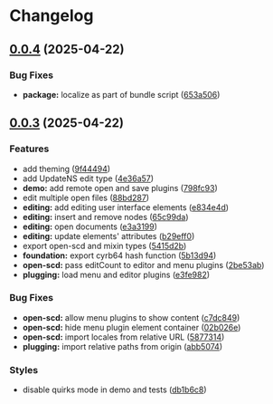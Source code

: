 # Changelog

## [0.0.4](https://github.com/OMICRONEnergyOSS/open-scd-core/compare/open-scd-core-v0.0.3...open-scd-core-v0.0.4) (2025-04-22)


### Bug Fixes

* **package:** localize as part of bundle script ([653a506](https://github.com/OMICRONEnergyOSS/open-scd-core/commit/653a50667163e9a9381d26ccb10e927f0758ec73))

## [0.0.3](https://github.com/OMICRONEnergyOSS/open-scd-core/compare/open-scd-core-v0.0.2...open-scd-core-v0.0.3) (2025-04-22)


### Features

* add theming ([9f44494](https://github.com/OMICRONEnergyOSS/open-scd-core/commit/9f4449421ca1f8e6b2ea0225bf8f25dbf3163b99))
* add UpdateNS edit type ([4e36a57](https://github.com/OMICRONEnergyOSS/open-scd-core/commit/4e36a575e468aa9867050ddc0b4402494e4a6205))
* **demo:** add remote open and save plugins ([798fc93](https://github.com/OMICRONEnergyOSS/open-scd-core/commit/798fc93333408bf56d350e5130734c5d60d5657c))
* edit multiple open files ([88bd287](https://github.com/OMICRONEnergyOSS/open-scd-core/commit/88bd2878e093763d4d848ed2dd0a0baa8421ae47))
* **editing:** add editing user interface elements ([e834e4d](https://github.com/OMICRONEnergyOSS/open-scd-core/commit/e834e4d0853e3cd2e2a2ce9d74120c4d06ce92bd))
* **editing:** insert and remove nodes ([65c99da](https://github.com/OMICRONEnergyOSS/open-scd-core/commit/65c99da931aa88c527504a362353da0ac443a23e))
* **editing:** open documents ([e3a3199](https://github.com/OMICRONEnergyOSS/open-scd-core/commit/e3a31999046a29a7aa44467f9b7a7fde784b982f))
* **editing:** update elements' attributes ([b29eff0](https://github.com/OMICRONEnergyOSS/open-scd-core/commit/b29eff04cdc9d14d9f002f183eeb51f7f6adaac9))
* export open-scd and mixin types ([5415d2b](https://github.com/OMICRONEnergyOSS/open-scd-core/commit/5415d2b283e15870fb3d4eec32ec630fd174b28b))
* **foundation:** export cyrb64 hash function ([5b13d94](https://github.com/OMICRONEnergyOSS/open-scd-core/commit/5b13d9466becc2f0922164b806f77d8f01a234ab))
* **open-scd:** pass editCount to editor and menu plugins ([2be53ab](https://github.com/OMICRONEnergyOSS/open-scd-core/commit/2be53ab8de8bad176097153240441db521b99ce8))
* **plugging:** load menu and editor plugins ([e3fe982](https://github.com/OMICRONEnergyOSS/open-scd-core/commit/e3fe98223cefd7b3a9abd49c444f5bfba3c527a8))


### Bug Fixes

* **open-scd:** allow menu plugins to show content ([c7dc849](https://github.com/OMICRONEnergyOSS/open-scd-core/commit/c7dc849fa84419ab605ffafd2b0ec7ce40136fc3))
* **open-scd:** hide menu plugin element container ([02b026e](https://github.com/OMICRONEnergyOSS/open-scd-core/commit/02b026e645ebfa9c26f54afd5f292a10b56af7ef))
* **open-scd:** import locales from relative URL ([5877314](https://github.com/OMICRONEnergyOSS/open-scd-core/commit/5877314f5e2de4c3613324e51328cb463dec2d5d))
* **plugging:** import relative paths from origin ([abb5074](https://github.com/OMICRONEnergyOSS/open-scd-core/commit/abb50749877ce611e4eb58bcde2e39280c429150))


### Styles

* disable quirks mode in demo and tests ([db1b6c8](https://github.com/OMICRONEnergyOSS/open-scd-core/commit/db1b6c858a97f6842526aa624311d9d1842dfc49))
